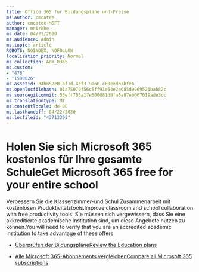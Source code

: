 ```yaml
---
title: Office 365 für Bildungspläne und-Preise
ms.author: cmcatee
author: cmcatee-MSFT
manager: mnirkhe
ms.date: 04/21/2020
ms.audience: Admin
ms.topic: article
ROBOTS: NOINDEX, NOFOLLOW
localization_priority: Normal
ms.collection: Adm_O365
ms.custom:
- "476"
- "1500026"
ms.assetid: 34b852e0-bf1d-4cf3-9aa6-c80eed67bfeb
ms.openlocfilehash: 01a75079f56c5ff91e54e2a085d9969521bab82c
ms.sourcegitcommit: 55eff703a17e500681d8fa6a87eb067019ade3cc
ms.translationtype: MT
ms.contentlocale: de-DE
ms.lasthandoff: 04/22/2020
ms.locfileid: "43713393"
---
```

# <a name="get-microsoft-365-free-for-your-entire-school"></a><span data-ttu-id="a8aa6-102">Holen Sie sich Microsoft 365 kostenlos für Ihre gesamte Schule</span><span class="sxs-lookup"><span data-stu-id="a8aa6-102">Get Microsoft 365 free for your entire school</span></span>

<span data-ttu-id="a8aa6-103">Verbessern Sie die Klassenzimmer-und Schul Zusammenarbeit mit kostenlosen Produktivitätstools.</span><span class="sxs-lookup"><span data-stu-id="a8aa6-103">Improve classroom and school collaboration with free productivity tools.</span></span> <span data-ttu-id="a8aa6-104">Sie müssen sich vergewissern, dass Sie eine akkreditierte akademische Institution sind, um diese Angebote nutzen zu können.</span><span class="sxs-lookup"><span data-stu-id="a8aa6-104">You will need to verify that you are an accredited academic institution to take advantage of these offers.</span></span>
  
- [<span data-ttu-id="a8aa6-105">Überprüfen der Bildungspläne</span><span class="sxs-lookup"><span data-stu-id="a8aa6-105">Review the Education plans</span></span>](https://products.office.com/academic/compare-office-365-education-plans)

- [<span data-ttu-id="a8aa6-106">Alle Microsoft 365-Abonnements vergleichen</span><span class="sxs-lookup"><span data-stu-id="a8aa6-106">Compare all Microsoft 365 subscriptions</span></span>](https://products.office.com/business/compare-more-office-365-for-business-plans)